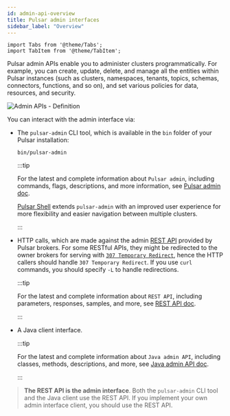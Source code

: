 ```yaml
---
id: admin-api-overview
title: Pulsar admin interfaces
sidebar_label: "Overview"
---
```


````mdx-code-block
import Tabs from '@theme/Tabs';
import TabItem from '@theme/TabItem';
````

Pulsar admin APIs enable you to administer clusters programmatically. For example, you can create, update, delete, and manage all the entities within Pulsar instances (such as clusters, namespaces, tenants, topics, schemas, connectors, functions, and so on), and set various policies for data, resources, and security.

![Admin APIs - Definition](/assets/admin-api-definition.svg)

You can interact with the admin interface via:

- The `pulsar-admin` CLI tool, which is available in the `bin` folder of your Pulsar installation:

  ```shell
  bin/pulsar-admin
  ```

  :::tip

  For the latest and complete information about `Pulsar admin`, including commands, flags, descriptions, and more information, see [Pulsar admin doc](pathname:///reference/#/@pulsar:version_origin@/pulsar-admin/).

  [Pulsar Shell](administration-pulsar-shell.md) extends `pulsar-admin` with an improved user experience for more flexibility and easier navigation between multiple clusters.

  :::

- HTTP calls, which are made against the admin [REST API](reference-rest-api-overview.md) provided by Pulsar brokers. For some RESTful APIs, they might be redirected to the owner brokers for serving with [`307 Temporary Redirect`](https://developer.mozilla.org/en-US/docs/Web/HTTP/Status/307), hence the HTTP callers should handle `307 Temporary Redirect`. If you use `curl` commands, you should specify `-L` to handle redirections.

  :::tip

  For the latest and complete information about `REST API`, including parameters, responses, samples, and more, see [REST API doc](reference-rest-api-overview.md).

  :::

- A Java client interface.

  :::tip

  For the latest and complete information about `Java admin API`, including classes, methods, descriptions, and more, see [Java admin API doc](pathname:///api/admin/).

  :::

> **The REST API is the admin interface**. Both the `pulsar-admin` CLI tool and the Java client use the REST API. If you implement your own admin interface client, you should use the REST API.
